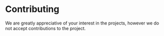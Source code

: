 # Contributing

We are greatly appreciative of your interest in the projects, however we do not
accept contributions to the project.
